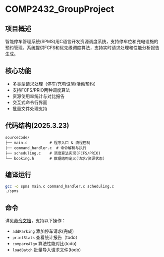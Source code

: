 # COMP2432_GroupProject

## 项目概述
智能停车管理系统(SPMS)用C语言开发资源调度系统，支持停车位和充电设施的预约管理。系统提供FCFS和优先级调度算法，支持实时请求处理和性能分析报告生成。

## 核心功能
-  多类型请求处理（停车/充电设施/活动预约）
-  支持FCFS/PRIO两种调度算法
-  资源使用率统计与对比报告
-  交互式命令行界面
-  批量文件处理支持

## 代码结构(2025.3.23)
```
sourceCode/
├── main.c          # 程序入口 & 流程控制
├── command_handler.c  # 命令解析与执行
├── scheduling.c    # 调度算法实现(FCFS/PRIO)
└── booking.h       # 数据结构定义(请求/资源状态)
```

## 编译运行
```bash
gcc -o spms main.c command_handler.c scheduling.c
./spms
```

## 命令
详见[命令文档](smcmd.md)，支持以下操作：
- `addParking`   添加停车请求(完成)
- `printStats`   查看统计报告（todo）
- `compareAlgo`  算法性能对比(todo)
- `loadBatch`    批量导入请求文件(todo)